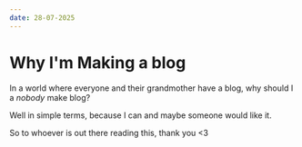 ```yaml
---
date: 28-07-2025
---
```


# Why I'm Making a blog

In a world where everyone and their grandmother have a blog, why should I a *nobody* make blog?

Well in simple terms, because I can and maybe someone would like it.

So to whoever is out there reading this, thank you <3
